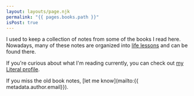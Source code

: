 ```yaml
---
layout: layouts/page.njk
permalink: "{{ pages.books.path }}"
isPost: true
---
```


I used to keep a collection of notes from some of the books I read here. Nowadays, many of these notes are organized into [life lessons](/life-lessons/) and can be found there.

If you're curious about what I'm reading currently, you can check out [my Literal profile](https://literal.club/alex).

If you miss the old book notes, [let me know](mailto:{{ metadata.author.email}}).
